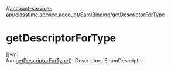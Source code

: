 //[account-service-api](../../../index.md)/[classtime.service.account](../index.md)/[SamlBinding](index.md)/[getDescriptorForType](get-descriptor-for-type.md)

# getDescriptorForType

[jvm]\
fun [getDescriptorForType](get-descriptor-for-type.md)(): Descriptors.EnumDescriptor
